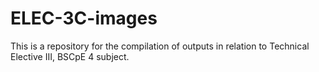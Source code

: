 # ELEC-3C-images

This is a repository for the compilation of outputs in relation to Technical Elective III, BSCpE 4 subject.
